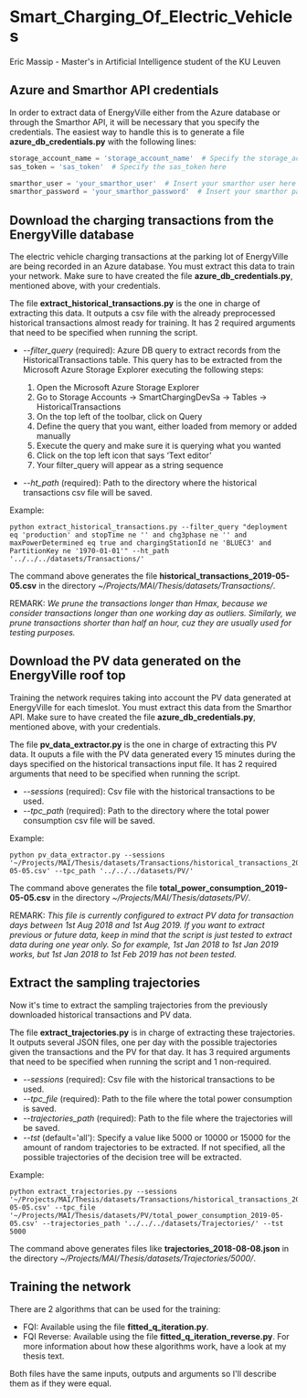 # Smart_Charging_Of_Electric_Vehicles

Eric Massip - Master's in Artificial Intelligence student of the KU Leuven



## Azure and Smarthor API credentials

In order to extract data of EnergyVille either from the Azure database or through the Smarthor API, it will be necessary that you specify the credentials. The easiest way to handle this is to generate a file **azure_db_credentials.py** with the following lines:

```python
storage_account_name = 'storage_account_name'  # Specify the storage_account_name
sas_token = 'sas_token'  # Specify the sas_token here

smarthor_user = 'your_smarthor_user'  # Insert your smarthor user here
smarthor_password = 'your_smarthor_password'  # Insert your smarthor password here
```



## Download the charging transactions from the EnergyVille database

The electric vehicle charging transactions at the parking lot of EnergyVille are being recorded in an Azure database. You must extract this data to train your network. Make sure to have created the file **azure_db_credentials.py**, mentioned above, with your credentials.

The file **extract_historical_transactions.py** is the one in charge of extracting this data. It outputs a csv file with the already preprocessed historical transactions almost ready for training. It has 2 required arguments that need to be specified when running the script.

* *--filter_query* (required): Azure DB query to extract records from the HistoricalTransactions table. This query has to be extracted from the Microsoft Azure Storage Explorer executing the following steps:
  1. Open the Microsoft Azure Storage Explorer
  2. Go to Storage Accounts -> SmartChargingDevSa -> Tables -> HistoricalTransactions
  3. On the top left of the toolbar, click on Query
  4. Define the query that you want, either loaded from memory or added manually
  5. Execute the query and make sure it is querying what you wanted
  6. Click on the top left icon that says ‘Text editor’
  7. Your filter_query will appear as a string sequence

* *--ht_path* (required): Path to the directory where the historical transactions csv file will be saved.

Example:
```console
python extract_historical_transactions.py --filter_query "deployment eq 'production' and stopTime ne '' and chg3phase ne '' and maxPowerDetermined eq true and chargingStationId ne 'BLUEC3' and PartitionKey ne '1970-01-01'" --ht_path '../../../datasets/Transactions/'
```
The command above generates the file **historical_transactions_2019-05-05.csv** in the directory *~/Projects/MAI/Thesis/datasets/Transactions/*.

REMARK: *We prune the transactions longer than Hmax, because we consider transactions longer than one working day as outliers. Similarly, we prune transactions shorter than half an hour, cuz they are usually used for testing purposes.*



## Download the PV data generated on the EnergyVille roof top

Training the network requires taking into account the PV data generated at EnergyVille for each timeslot. You must extract this data from the Smarthor API. Make sure to have created the file **azure_db_credentials.py**, mentioned above, with your credentials.

The file **pv_data_extractor.py** is the one in charge of extracting this PV data. It ouputs a file with the PV data generated every 15 minutes during the days specified on the historical transactions input file. It has 2 required arguments that need to be specified when running the script.

* *--sessions* (required): Csv file with the historical transactions to be used.
* *--tpc_path* (required): Path to the directory where the total power consumption csv file will be saved.

Example:
```console
python pv_data_extractor.py --sessions '~/Projects/MAI/Thesis/datasets/Transactions/historical_transactions_2019-05-05.csv' --tpc_path '../../../datasets/PV/'
```
The command above generates the file **total_power_consumption_2019-05-05.csv** in the directory *~/Projects/MAI/Thesis/datasets/PV/*.

REMARK: *This file is currently configured to extract PV data for transaction days between 1st Aug 2018 and 1st Aug 2019. If you want to extract previous or future data, keep in mind that the script is just tested to extract data during one year only. So for example, 1st Jan 2018 to 1st Jan 2019 works, but 1st Jan 2018 to 1st Feb 2019 has not been tested.*



## Extract the sampling trajectories

Now it's time to extract the sampling trajectories from the previously downloaded historical transactions and PV data.

The file **extract_trajectories.py** is in charge of extracting these trajectories. It outputs several JSON files, one per day with the possible trajectories given the transactions and the PV for that day. It has 3 required arguments that need to be specified when running the script and 1 non-required.

* *--sessions* (required): Csv file with the historical transactions to be used.
* *--tpc_file* (required): Path to the file where the total power consumption is saved.
* *--trajectories_path* (required): Path to the file where the trajectories will be saved.
* *--tst* (default='all'): Specify a value like 5000 or 10000 or 15000 for the amount of random trajectories to be extracted. If not specified, all the possible trajectories of the decision tree will be extracted.

Example:
```console
python extract_trajectories.py --sessions '~/Projects/MAI/Thesis/datasets/Transactions/historical_transactions_2019-05-05.csv' --tpc_file '~/Projects/MAI/Thesis/datasets/PV/total_power_consumption_2019-05-05.csv' --trajectories_path '../../../datasets/Trajectories/' --tst 5000
```
The command above generates files like **trajectories_2018-08-08.json** in the directory *~/Projects/MAI/Thesis/datasets/Trajectories/5000/*.




## Training the network

There are 2 algorithms that can be used for the training:
* FQI: Available using the file **fitted_q_iteration.py**.
* FQI Reverse: Available using the file **fitted_q_iteration_reverse.py**.
For more information about how these algorithms work, have a look at my thesis text.

Both files have the same inputs, outputs and arguments so I'll describe them as if they were equal.
